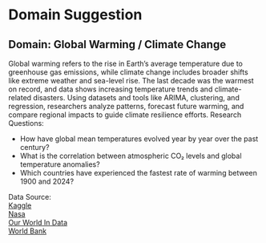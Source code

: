 # Domain Suggestion

## Domain: Global Warming / Climate Change

Global warming refers to the rise in Earth’s average
temperature due to
greenhouse gas emissions, while climate
change includes broader shifts like
extreme weather and sea-level rise. The last decade was the
warmest on record,
and data
shows increasing temperature trends and climate-related disasters.
Using datasets
and tools like ARIMA, clustering, and regression, researchers
analyze
patterns, forecast future warming, and compare regional impacts to guide
climate
resilience efforts.
Research Questions:

- How have global mean temperatures evolved year by year over the
past century?
- What is the correlation between atmospheric CO₂
levels and global temperature anomalies?
- Which countries have experienced
the fastest rate of warming between 1900 and
2024?  

Data Source:  
[Kaggle](https://www.kaggle.com/datasets/kkhandekar/climate-change-vs-global-warming)  
[Nasa](https://climate.nasa.gov/)  
[Our World In Data](https://ourworldindata.org/co2-and-other-greenhouse-gas-emissions)  
[World Bank](https://climateknowledgeportal.worldbank.org/)  
